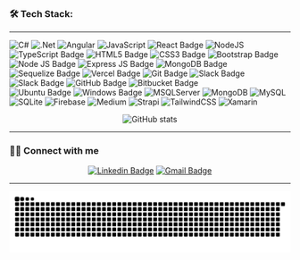 <!-- ->![banner]() 


## (❁´◡`❁) Hello <img alt="handwavegif" src="https://user-images.githubusercontent.com/39513876/112366216-8cfe7400-8cfe-11eb-8116-7d3dbae20e97.gif" width='40' align="left"/>

#### I'm Rebeca from Argentina.

<div aligh='left'>
         
 I'm a passionate Full Stack Developer. 

 You can email me at: urra.cr.z@gmail.com
         
</div>

---
<!--    --> 
### 🛠️ Tech Stack:
---
![C#](https://img.shields.io/badge/c%23-%23239120.svg?style=for-the-badge&logo=c-sharp&logoColor=white)
![.Net](https://img.shields.io/badge/.NET-5C2D91?style=for-the-badge&logo=.net&logoColor=white)
![Angular](https://img.shields.io/badge/angular-%23DD0031.svg?style=for-the-badge&logo=angular&logoColor=white)
![JavaScript](https://img.shields.io/badge/javascript-%23323330.svg?style=for-the-badge&logo=javascript&logoColor=%23F7DF1E)
![React Badge](https://img.shields.io/badge/React-20232A?style=for-the-badge&logo=react&logoColor=61DAFB)
![NodeJS](https://img.shields.io/badge/node.js-6DA55F?style=for-the-badge&logo=node.js&logoColor=white)
![TypeScript Badge](https://img.shields.io/badge/TypeScript-007ACC?style=for-the-badge&logo=typescript&logoColor=white)
![HTML5 Badge](https://img.shields.io/badge/HTML5-E34F26?style=for-the-badge&logo=html5&logoColor=white)
![CSS3 Badge](https://img.shields.io/badge/CSS3-1572B6?style=for-the-badge&logo=css3&logoColor=white)
![Bootstrap Badge](https://img.shields.io/badge/Bootstrap-563D7C?style=for-the-badge&logo=bootstrap&logoColor=white)
![Node JS Badge](https://img.shields.io/badge/Node.js-43853D?style=for-the-badge&logo=node.js&logoColor=white)
![Express JS Badge](https://img.shields.io/badge/Express.js-404D59?style=for-the-badge)
![MongoDB Badge](https://img.shields.io/badge/MongoDB-4EA94B?style=for-the-badge&logo=mongodb&logoColor=white)
![Sequelize Badge](https://img.shields.io/badge/sequelize-323330?style=for-the-badge&logo=sequelize&logoColor=blue)
![Vercel Badge](	https://img.shields.io/badge/Vercel-100000?style=for-the-badge&logo=vercel&logoColor=white)
![Git Badge](https://img.shields.io/badge/GIT-E44C30?style=for-the-badge&logo=git&logoColor=white)
![Slack Badge](https://img.shields.io/badge/Slack-4A154B?style=for-the-badge&logo=slack&logoColor=white)
![Slack Badge](https://img.shields.io/badge/Discord-7289DA?style=for-the-badge&logo=discord&logoColor=white)
![GitHub Badge](https://img.shields.io/badge/GitHub-100000?style=for-the-badge&logo=github&logoColor=white)
![Bitbucket Badge](https://img.shields.io/badge/Bitbucket-0747a6?style=for-the-badge&logo=bitbucket&logoColor=white)	
![Ubuntu Badge](https://img.shields.io/badge/Ubuntu-E95420?style=for-the-badge&logo=ubuntu&logoColor=white)
![Windows Badge](https://img.shields.io/badge/Windows-0078D6?style=for-the-badge&logo=windows&logoColor=white)
![MSQLServer](https://img.shields.io/badge/Microsoft%20SQL%20Server-CC2927?style=for-the-badge&logo=microsoft%20sql%20server&logoColor=white)
![MongoDB](https://img.shields.io/badge/MongoDB-%234ea94b.svg?style=for-the-badge&logo=mongodb&logoColor=white)
![MySQL](https://img.shields.io/badge/mysql-%2300f.svg?style=for-the-badge&logo=mysql&logoColor=white)
![SQLite](https://img.shields.io/badge/sqlite-%2307405e.svg?style=for-the-badge&logo=sqlite&logoColor=white)
![Firebase](https://img.shields.io/badge/Firebase-039BE5?style=for-the-badge&logo=Firebase&logoColor=white)
![Medium](https://img.shields.io/badge/Medium-12100E?style=for-the-badge&logo=medium&logoColor=white)
![Strapi](https://img.shields.io/badge/strapi-%232E7EEA.svg?style=for-the-badge&logo=strapi&logoColor=white)
![TailwindCSS](https://img.shields.io/badge/tailwindcss-%2338B2AC.svg?style=for-the-badge&logo=tailwind-css&logoColor=white)
![Xamarin](https://img.shields.io/badge/Xamarin-3199DC?style=for-the-badge&logo=xamarin&logoColor=white)
 <div align='center'>

![GitHub stats](https://github-readme-stats.vercel.app/api?username=ireby&show_icons=true&theme=gruvbox)
<!--
![Top Langs](https://github-readme-stats.vercel.app/api/top-langs/?username=ireby&exclude_repo=github-readme-stats,anuraghazra.github.io&theme=gruvbox)
[![Top Langs](https://github-readme-stats.vercel.app/api/top-langs/?username=ireby&layout=pie&theme=gruvbox)](https://github.com/anuraghazra/github-readme-stats)
![Top Langs](https://github-readme-stats.vercel.app/api/top-langs/?username=ireby&layout=compact&theme=gruvbox)![Top Langs](https://github-readme-stats.vercel.app/api/top-langs/?username=ireby&layout=compact)
![ stats](https://github-readme-stats.vercel.app/api?username=ireby&show=reviews,discussions_started,discussions_answered,prs_merged,prs_merged_percentage)
![stats](https://github-readme-stats.vercel.app/api?username=ireby&hide=contribs,prs)
![Anurag's GitHub stats](https://github-readme-stats.vercel.app/api?username=ireby&show_icons=true)

 ![ireby's github stats](https://github-readme-stats.vercel.app/api?username=ireby&show_icons=true&theme=default) -->
      
</div>

---

### 🤝🏻 Connect with me

<div align='center'>

<!-- [![My Portfolio Badge](https://img.shields.io/badge/my_portfolio-404D59?style=for-the-badge)](https://rebecaurra.vercel.app/) -->
[![Linkedin Badge](https://img.shields.io/badge/LinkedIn-0077B5?style=for-the-badge&logo=linkedin&logoColor=white)](https://www.linkedin.com/in/rebeca-urra-8225a1187/)
[![Gmail Badge](https://img.shields.io/badge/Gmail-D14836?style=for-the-badge&logo=gmail&logoColor=white)](mailto:"urra.cr.z@gmail.com")

 </div>

---

<p align="center">
   <img src="https://github.com/Asmit2952/Asmit2952/blob/output/github-contribution-grid-snake.svg" alt="snake">
</p>
